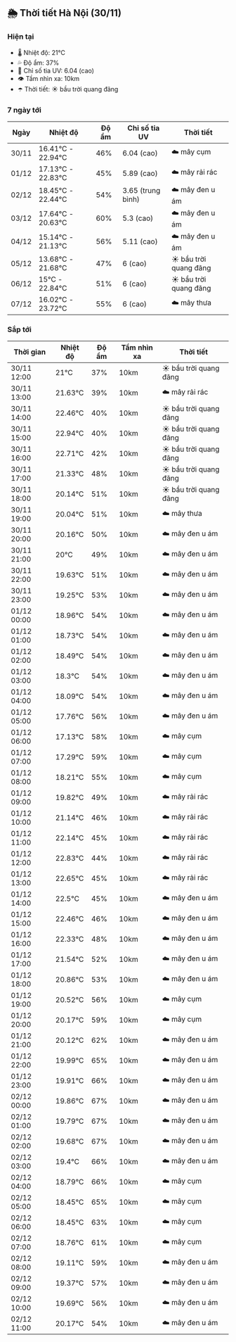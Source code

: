 ## 🌦️ Thời tiết Hà Nội (30/11)

### Hiện tại

- 🌡️ Nhiệt độ: 21℃
- 💦 Độ ẩm: 37%
- 🌟 Chỉ số tia UV: 6.04 (cao)
- 👁️ Tầm nhìn xa: 10km
- ☂️ Thời tiết: ☀️ bầu trời quang đãng

### 7 ngày tới

| Ngày | Nhiệt độ | Độ ẩm | Chỉ số tia UV | Thời tiết |
| --- | --- | --- | --- | --- |
| 30/11 | 16.41℃ - 22.94℃ | 46% | 6.04 (cao) | ☁️ mây cụm |
| 01/12 | 17.13℃ - 22.83℃ | 45% | 5.89 (cao) | ☁️ mây rải rác |
| 02/12 | 18.45℃ - 22.44℃ | 54% | 3.65 (trung bình) | ☁️ mây đen u ám |
| 03/12 | 17.64℃ - 20.63℃ | 60% | 5.3 (cao) | ☁️ mây đen u ám |
| 04/12 | 15.14℃ - 21.13℃ | 56% | 5.11 (cao) | ☁️ mây đen u ám |
| 05/12 | 13.68℃ - 21.68℃ | 47% | 6 (cao) | ☀️ bầu trời quang đãng |
| 06/12 | 15℃ - 22.84℃ | 51% | 6 (cao) | ☀️ bầu trời quang đãng |
| 07/12 | 16.02℃ - 23.72℃ | 55% | 6 (cao) | ☁️ mây thưa |

### Sắp tới

| Thời gian | Nhiệt độ | Độ ẩm | Tầm nhìn xa | Thời tiết |
| --- | --- | --- | --- | --- |
| 30/11 12:00 | 21℃ | 37% | 10km | ☀️ bầu trời quang đãng |
| 30/11 13:00 | 21.63℃ | 39% | 10km | ☁️ mây rải rác |
| 30/11 14:00 | 22.46℃ | 40% | 10km | ☀️ bầu trời quang đãng |
| 30/11 15:00 | 22.94℃ | 40% | 10km | ☀️ bầu trời quang đãng |
| 30/11 16:00 | 22.71℃ | 42% | 10km | ☀️ bầu trời quang đãng |
| 30/11 17:00 | 21.33℃ | 48% | 10km | ☀️ bầu trời quang đãng |
| 30/11 18:00 | 20.14℃ | 51% | 10km | ☀️ bầu trời quang đãng |
| 30/11 19:00 | 20.04℃ | 51% | 10km | ☁️ mây thưa |
| 30/11 20:00 | 20.16℃ | 50% | 10km | ☁️ mây đen u ám |
| 30/11 21:00 | 20℃ | 49% | 10km | ☁️ mây đen u ám |
| 30/11 22:00 | 19.63℃ | 51% | 10km | ☁️ mây đen u ám |
| 30/11 23:00 | 19.25℃ | 53% | 10km | ☁️ mây đen u ám |
| 01/12 00:00 | 18.96℃ | 54% | 10km | ☁️ mây đen u ám |
| 01/12 01:00 | 18.73℃ | 54% | 10km | ☁️ mây đen u ám |
| 01/12 02:00 | 18.49℃ | 54% | 10km | ☁️ mây đen u ám |
| 01/12 03:00 | 18.3℃ | 54% | 10km | ☁️ mây đen u ám |
| 01/12 04:00 | 18.09℃ | 54% | 10km | ☁️ mây đen u ám |
| 01/12 05:00 | 17.76℃ | 56% | 10km | ☁️ mây đen u ám |
| 01/12 06:00 | 17.13℃ | 58% | 10km | ☁️ mây cụm |
| 01/12 07:00 | 17.29℃ | 59% | 10km | ☁️ mây cụm |
| 01/12 08:00 | 18.21℃ | 55% | 10km | ☁️ mây cụm |
| 01/12 09:00 | 19.82℃ | 49% | 10km | ☁️ mây rải rác |
| 01/12 10:00 | 21.14℃ | 46% | 10km | ☁️ mây rải rác |
| 01/12 11:00 | 22.14℃ | 45% | 10km | ☁️ mây rải rác |
| 01/12 12:00 | 22.83℃ | 44% | 10km | ☁️ mây rải rác |
| 01/12 13:00 | 22.65℃ | 45% | 10km | ☁️ mây rải rác |
| 01/12 14:00 | 22.5℃ | 45% | 10km | ☁️ mây đen u ám |
| 01/12 15:00 | 22.46℃ | 46% | 10km | ☁️ mây đen u ám |
| 01/12 16:00 | 22.33℃ | 48% | 10km | ☁️ mây đen u ám |
| 01/12 17:00 | 21.54℃ | 52% | 10km | ☁️ mây đen u ám |
| 01/12 18:00 | 20.86℃ | 53% | 10km | ☁️ mây đen u ám |
| 01/12 19:00 | 20.52℃ | 56% | 10km | ☁️ mây cụm |
| 01/12 20:00 | 20.17℃ | 59% | 10km | ☁️ mây cụm |
| 01/12 21:00 | 20.12℃ | 62% | 10km | ☁️ mây đen u ám |
| 01/12 22:00 | 19.99℃ | 65% | 10km | ☁️ mây đen u ám |
| 01/12 23:00 | 19.91℃ | 66% | 10km | ☁️ mây đen u ám |
| 02/12 00:00 | 19.86℃ | 67% | 10km | ☁️ mây đen u ám |
| 02/12 01:00 | 19.79℃ | 67% | 10km | ☁️ mây đen u ám |
| 02/12 02:00 | 19.68℃ | 67% | 10km | ☁️ mây đen u ám |
| 02/12 03:00 | 19.4℃ | 66% | 10km | ☁️ mây đen u ám |
| 02/12 04:00 | 18.79℃ | 66% | 10km | ☁️ mây cụm |
| 02/12 05:00 | 18.45℃ | 65% | 10km | ☁️ mây cụm |
| 02/12 06:00 | 18.45℃ | 63% | 10km | ☁️ mây cụm |
| 02/12 07:00 | 18.76℃ | 61% | 10km | ☁️ mây cụm |
| 02/12 08:00 | 19.11℃ | 59% | 10km | ☁️ mây đen u ám |
| 02/12 09:00 | 19.37℃ | 57% | 10km | ☁️ mây đen u ám |
| 02/12 10:00 | 19.69℃ | 56% | 10km | ☁️ mây đen u ám |
| 02/12 11:00 | 20.17℃ | 54% | 10km | ☁️ mây đen u ám |
